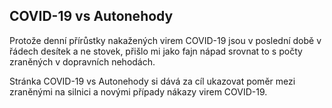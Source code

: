 ## COVID-19 vs Autonehody

Protože denní přírůstky nakažených virem COVID-19 jsou v poslední době v řádech desítek a ne stovek, přišlo mi jako fajn nápad srovnat to s počty zraněných v dopravních nehodách.

Stránka COVID-19 vs Autonehody si dává za cíl ukazovat poměr mezi zraněnými na silnici a novými případy nákazy virem COVID-19.